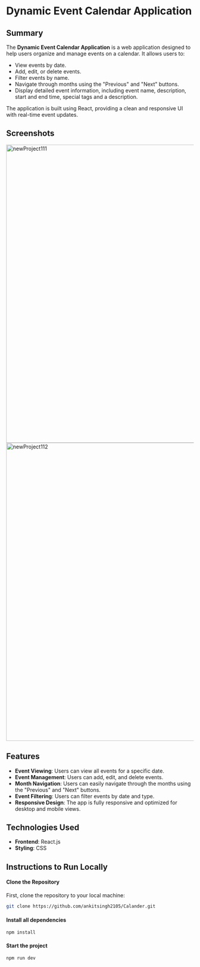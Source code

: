 # Dynamic Event Calendar Application

## Summary

The **Dynamic Event Calendar Application** is a web application designed to help users organize and manage events on a calendar. It allows users to:

- View events by date.
- Add, edit, or delete events.
- Filter events by name.
- Navigate through months using the "Previous" and "Next" buttons.
- Display detailed event information, including event name, description, start and end time, special tags and a description.

The application is built using React, providing a clean and responsive UI with real-time event updates.

## Screenshots
<img width="800" alt="newProject111" src="https://github.com/user-attachments/assets/2c158171-6387-4072-8c65-78153146939c" />
<img width="800" alt="newProject112" src="https://github.com/user-attachments/assets/4ae0dea5-e694-4013-b7e0-7d7a3034b8ba" />

## Features

- **Event Viewing**: Users can view all events for a specific date.
- **Event Management**: Users can add, edit, and delete events.
- **Month Navigation**: Users can easily navigate through the months using the "Previous" and "Next" buttons.
- **Event Filtering**: Users can filter events by date and type.
- **Responsive Design**: The app is fully responsive and optimized for desktop and mobile views.

## Technologies Used

- **Frontend**: React.js
- **Styling**: CSS

## Instructions to Run Locally

#### Clone the Repository

First, clone the repository to your local machine:

```bash
git clone https://github.com/ankitsingh2105/Calander.git

```

#### Install all dependencies
```
npm install
```

#### Start the project
```
npm run dev
